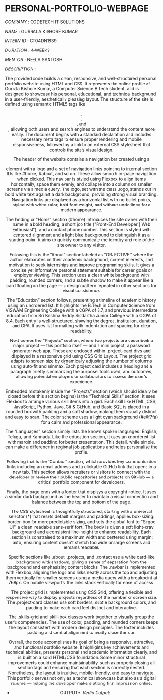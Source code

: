 # PERSONAL-PORTFOLIO-WEBPAGE
*COMPANY* : CODETECH IT SOLUTIONS

*NAME* : GURRALA KISHORE KUMAR 

*INTERN ID* : CT04DN1839

*DURATION* : 4-WEEKS

*MENTOR* : NEELA SANTOSH

*DESCRIPTION* :

The provided code builds a clean, responsive, and well-structured personal portfolio website using HTML and CSS. It represents the online profile of Gurrala Kishore Kumar, a Computer Science B.Tech student, and is designed to showcase his personal, educational, and technical background in a user-friendly, aesthetically pleasing layout. The structure of the site is defined using semantic HTML5 tags like <header>, <nav>, <section>, and <footer>, allowing both users and search engines to understand the content more easily. The document begins with a standard <!DOCTYPE html> declaration and includes necessary meta tags to ensure proper rendering and mobile responsiveness, followed by a link to an external CSS stylesheet that controls the site’s visual design.

The header of the website contains a navigation bar created using a <nav> element with a logo and a set of navigation links pointing to internal section IDs like #home, #about, and so on. These allow smooth in-page navigation when clicked. This nav bar is styled using Flexbox to align items horizontally, space them evenly, and collapse into a column on smaller screens via a media query. The logo, set with the class .logo, stands out in bold white text against a dark background, providing strong visual branding. Navigation links are displayed as a horizontal list with no bullet points, styled with white color, bold font weight, and without underlines for a modern appearance.

The landing or “Home” section (#home) introduces the site owner with their name in a bold heading, a short job title ("Front-End Developer | Web Enthusiast"), and a contact phone number. This section is styled with centered alignment and a light blue background to distinguish it as a starting point. It aims to quickly communicate the identity and role of the site owner to any visitor.

Following this is the “About” section labeled as “OBJECTIVE,” where the author elaborates on their academic background, current interests, and motivation to seek internships and improve programming skills. It gives a concise yet informative personal statement suitable for career goals or employer viewing. This section uses a clean white background with padding, rounded corners, and a subtle shadow to make it appear like a card floating on the page — a design pattern repeated in other sections for visual consistency.

The “Education” section follows, presenting a timeline of academic history using an unordered list. It highlights the B.Tech in Computer Science from VISWAM Engineering College with a CGPA of 8.7, and previous intermediate education from Sri Krishna Reddy Siddartha Junior College with a CGPA of 8.4. Each entry is well-structured, showing the degree, institution, duration, and GPA. It uses list formatting with indentation and spacing for clear readability.

Next comes the “Projects” section, where two projects are described: a major project — this portfolio itself — and a mini project, a password generator web app. These are enclosed within .project-card divs and displayed in a responsive grid using CSS Grid Layout. The project grid adapts to screen size by dynamically adjusting the number of columns using auto-fit and minmax. Each project card includes a heading and a paragraph briefly summarizing the purpose, tools used, and outcomes, allowing potential employers or collaborators to assess the user’s experience.

Embedded mistakenly inside the “Projects” section (which should ideally be closed before this section begins) is the “Technical Skills” section. It uses Flexbox to arrange various skill items into a grid. Each skill like HTML, CSS, JavaScript, Python, Java, Git & GitHub, and Basic SQL is placed in a rounded box with padding and a soft shadow, making them visually distinct and easy to scan. The color scheme uses a light cyan background (#e0f7fa) for a calm and professional appearance.

The “Languages” section simply lists the known spoken languages: English, Telugu, and Kannada. Like the education section, it uses an unordered list with margin and padding for better presentation. This detail, while simple, can make a difference in regional job applications and helps personalize the profile.

Following that is the “Contact” section, which provides key communication links including an email address and a clickable GitHub link that opens in a new tab. This section allows recruiters or visitors to connect with the developer or review their public repositories and projects on GitHub — a critical portfolio component for developers.

Finally, the page ends with a footer that displays a copyright notice. It uses a similar dark background as the header to maintain a visual connection and balance between the top and bottom of the page.

The CSS stylesheet is thoughtfully structured, starting with a universal selector (*) that resets default margins and paddings, applies box-sizing: border-box for more predictable sizing, and sets the global font to "Segoe UI", a clean, readable sans-serif font. The body is given a soft light-gray background and a consistent line-height to enhance readability. Each .section is constrained to a maximum width and centered using margin: auto, ensuring content doesn’t stretch too wide on large screens and remains readable.

Specific sections like .about, .projects, and .contact use a white card-like background with shadows, giving a sense of separation from the background and emphasizing content blocks. The .navbar is implemented with Flexbox, aligning the logo and links neatly across the top and adjusting them vertically for smaller screens using a media query with a breakpoint at 768px. On mobile viewports, the links stack vertically for ease of access.

The project grid is implemented using CSS Grid, offering a flexible and responsive way to display projects regardless of the number or screen size. The .project-card classes use soft borders, subtle background colors, and padding to make each card feel distinct and interactive.

The .skills-grid and .skill-box classes work together to visually group the user’s competencies. The use of color, padding, and rounded corners keeps the layout consistent with modern design principles. The footer includes padding and central alignment to neatly close the site.

Overall, the code accomplishes its goal of being a responsive, attractive, and functional portfolio website. It highlights key achievements and technical abilities, presents personal and academic information clearly, and is built on a solid HTML/CSS foundation. Some minor structural improvements could enhance maintainability, such as properly closing all section tags and ensuring that each section is correctly nested. Nonetheless, the layout is intuitive, mobile-friendly, and easy to navigate. This portfolio serves not only as a technical showcase but also as a digital resume — helping the developer make a strong first impression online.

* OUTPUT*:
*Vedio Output*:

  
